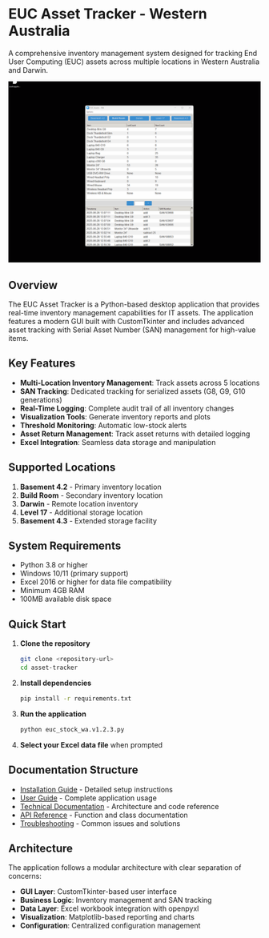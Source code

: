 # EUC Asset Tracker - Western Australia

A comprehensive inventory management system designed for tracking End User Computing (EUC) assets across multiple locations in Western Australia and Darwin.

<img src="asset-tracker-demo.gif" alt="App Demo" width="800"/>

## Overview

The EUC Asset Tracker is a Python-based desktop application that provides real-time inventory management capabilities for IT assets. The application features a modern GUI built with CustomTkinter and includes advanced asset tracking with Serial Asset Number (SAN) management for high-value items.

## Key Features

- **Multi-Location Inventory Management**: Track assets across 5 locations
- **SAN Tracking**: Dedicated tracking for serialized assets (G8, G9, G10 generations)
- **Real-Time Logging**: Complete audit trail of all inventory changes
- **Visualization Tools**: Generate inventory reports and plots
- **Threshold Monitoring**: Automatic low-stock alerts
- **Asset Return Management**: Track asset returns with detailed logging
- **Excel Integration**: Seamless data storage and manipulation

## Supported Locations

1. **Basement 4.2** - Primary inventory location
2. **Build Room** - Secondary inventory location  
3. **Darwin** - Remote location inventory
4. **Level 17** - Additional storage location
5. **Basement 4.3** - Extended storage facility

## System Requirements

- Python 3.8 or higher
- Windows 10/11 (primary support)
- Excel 2016 or higher for data file compatibility
- Minimum 4GB RAM
- 100MB available disk space

## Quick Start

1. **Clone the repository**
   ```bash
   git clone <repository-url>
   cd asset-tracker
   ```

2. **Install dependencies**
   ```bash
   pip install -r requirements.txt
   ```

3. **Run the application**
   ```bash
   python euc_stock_wa.v1.2.3.py
   ```

4. **Select your Excel data file** when prompted

## Documentation Structure

- [Installation Guide](installation.md) - Detailed setup instructions
- [User Guide](user-guide.md) - Complete application usage
- [Technical Documentation](technical-docs.md) - Architecture and code reference
- [API Reference](api-reference.md) - Function and class documentation
- [Troubleshooting](troubleshooting.md) - Common issues and solutions

## Architecture

The application follows a modular architecture with clear separation of concerns:

- **GUI Layer**: CustomTkinter-based user interface
- **Business Logic**: Inventory management and SAN tracking
- **Data Layer**: Excel workbook integration with openpyxl
- **Visualization**: Matplotlib-based reporting and charts
- **Configuration**: Centralized configuration management


